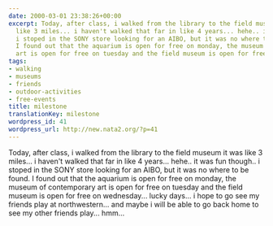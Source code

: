 ```yaml
---
date: 2000-03-01 23:38:26+00:00
excerpt: Today, after class, i walked from the library to the field museum it was
  like 3 miles... i haven't walked that far in like 4 years... hehe.. it was fun though..
  i stoped in the SONY store looking for an AIBO, but it was no where to be found.
  I found out that the aquarium is open for free on monday, the museum of contemporary
  art is open for free on tuesday and the field museum is open for free o...
tags:
- walking
- museums
- friends
- outdoor-activities
- free-events
title: milestone
translationKey: milestone
wordpress_id: 41
wordpress_url: http://new.nata2.org/?p=41
---
```


Today, after class, i walked from the library to the field museum it was like 3 miles... i haven't walked that far in like 4 years... hehe.. it was fun though.. i stoped in the SONY store looking for an AIBO, but it was no where to be found. I found out that the aquarium is open for free on monday, the museum of contemporary art is open for free on tuesday and the field museum is open for free on wednesday... lucky days... i hope to go see my friends play at northwestern... and maybe i will be able to go back home to see my other friends play... hmm...